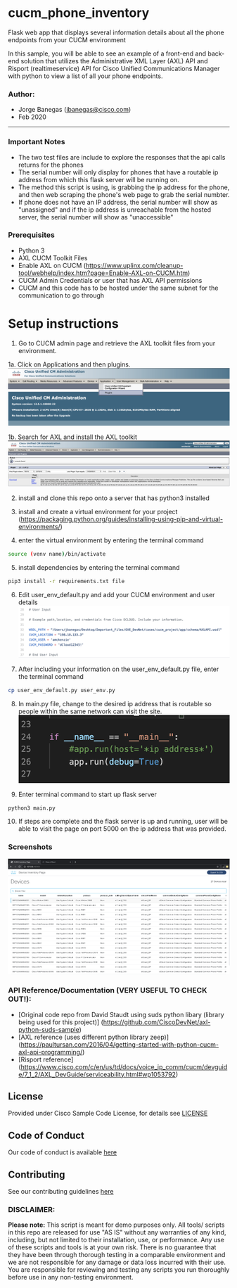 # cucm_phone_inventory
Flask web app that displays several information details about all the phone endpoints from your CUCM environment

In this sample, you will be able to see an example of a front-end and back-end solution that utilizes the Administrative XML Layer (AXL) API and Risport (realtimeservice) API for Cisco Unified Communications Manager with python to view a list of all your phone endpoints.

### Author:
* Jorge Banegas (jbanegas@cisco.com)
*  Feb 2020
***

### Important Notes
* The two test files are include to explore the responses that the api calls returns for the phones
* The serial number will only display for phones that have a routable ip address from which this flask server will be running on.
* The method this script is using, is grabbing the ip address for the phone, and then web scraping the phone's web page to grab the serial numbter.
* If phone does not have an IP address, the serial number will show as "unassigned" and if the ip address is unreachable from the hosted server, the serial number will show as "unaccessible"

### Prerequisites
* Python 3
* AXL CUCM Toolkit Files
* Enable AXL on CUCM (https://www.uplinx.com/cleanup-tool/webhelp/index.htm?page=Enable-AXL-on-CUCM.htm)
* CUCM Admin Credentials or user that has AXL API permissions
* CUCM and this code has to be hosted under the same subnet for the communication to go through

# Setup instructions
1. Go to CUCM admin page and retrieve the AXL toolkit files from your environment.

1a. Click on Applications and then plugins.
![alt text](images/step1.png)

1b. Search for AXL and install the AXL toolkit
![alt text](images/step2.png)

2. install and clone this repo onto a server that has python3 installed 

3. install and create a virtual environment for your project (https://packaging.python.org/guides/installing-using-pip-and-virtual-environments/)

4. enter the virtual environment by entering the terminal command 
```sh
source (venv name)/bin/activate
```

5. install dependencies by entering the terminal command
```sh
pip3 install -r requirements.txt file
```

6. Edit user_env_default.py and add your CUCM environment and user details
![alt text](images/step3.png)

7. After including your information on the user_env_default.py file, enter the terminal command 
```sh
cp user_env_default.py user_env.py
``` 

8. In main.py file, change to the desired ip address that is routable so people within the same network can visit the site.
![alt text](images/step4.png)

9. Enter terminal command to start up flask server 
```sh
python3 main.py
``` 

10. If steps are complete and the flask server is up and running, user will be able to visit the page on port 5000 on the ip address that was provided. 

### Screenshots

![alt text](images/web_page_screenshot.png)

### API Reference/Documentation (VERY USEFUL TO CHECK OUT!):
* [Original code repo from David Staudt using suds python libary (library being used for this project)] (https://github.com/CiscoDevNet/axl-python-suds-sample)
* [AXL reference (uses different python library zeep)] (https://paultursan.com/2016/04/getting-started-with-python-cucm-axl-api-programming/)
* [Risport reference] (https://www.cisco.com/c/en/us/td/docs/voice_ip_comm/cucm/devguide/7_1_2/AXL_DevGuide/serviceability.html#wp1053792)

## License
Provided under Cisco Sample Code License, for details see [LICENSE](LICENSE)

## Code of Conduct 
Our code of conduct is available [here](CODE_OF_CONDUCT.md)

## Contributing 
See our contributing guidelines [here](CONTRIBUTING.md)

### DISCLAIMER:
<b>Please note:</b> This script is meant for demo purposes only. All tools/ scripts in this repo are released for use "AS IS" without any warranties of any kind, including, but not limited to their installation, use, or performance. Any use of these scripts and tools is at your own risk. There is no guarantee that they have been through thorough testing in a comparable environment and we are not responsible for any damage or data loss incurred with their use.
You are responsible for reviewing and testing any scripts you run thoroughly before use in any non-testing environment.
